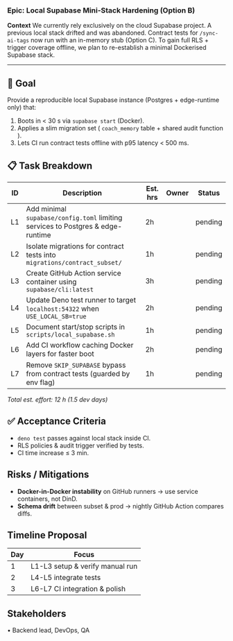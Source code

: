 ### Epic: Local Supabase Mini-Stack Hardening (Option B)

**Context** We currently rely exclusively on the cloud Supabase project. A
previous local stack drifted and was abandoned. Contract tests for
`/sync-ai-tags` now run with an in-memory stub (Option C). To gain full RLS +
trigger coverage offline, we plan to re-establish a minimal Dockerised Supabase
stack.

---

## 🎯 Goal

Provide a reproducible local Supabase instance (Postgres + edge-runtime only)
that:

1. Boots in < 30 s via `supabase start` (Docker).
2. Applies a slim migration set ( `coach_memory` table + shared audit function
   ).
3. Lets CI run contract tests offline with p95 latency < 500 ms.

## 📋 Task Breakdown

| ID | Description                                                                     | Est. hrs | Owner | Status  |
| -- | ------------------------------------------------------------------------------- | -------- | ----- | ------- |
| L1 | Add minimal `supabase/config.toml` limiting services to Postgres & edge-runtime | 2h       |       | pending |
| L2 | Isolate migrations for contract tests into `migrations/contract_subset/`        | 1h       |       | pending |
| L3 | Create GitHub Action service container using `supabase/cli:latest`              | 3h       |       | pending |
| L4 | Update Deno test runner to target `localhost:54322` when `USE_LOCAL_SB=true`    | 2h       |       | pending |
| L5 | Document start/stop scripts in `scripts/local_supabase.sh`                      | 1h       |       | pending |
| L6 | Add CI workflow caching Docker layers for faster boot                           | 2h       |       | pending |
| L7 | Remove `SKIP_SUPABASE` bypass from contract tests (guarded by env flag)         | 1h       |       | pending |

_Total est. effort: 12 h (1.5 dev days)_

## ✅ Acceptance Criteria

- `deno test` passes against local stack inside CI.
- RLS policies & audit trigger verified by tests.
- CI time increase ≤ 3 min.

## Risks / Mitigations

- **Docker-in-Docker instability** on GitHub runners → use service containers,
  not DinD.
- **Schema drift** between subset & prod → nightly GitHub Action compares diffs.

## Timeline Proposal

| Day | Focus                           |
| --- | ------------------------------- |
| 1   | L1-L3 setup & verify manual run |
| 2   | L4-L5 integrate tests           |
| 3   | L6-L7 CI integration & polish   |

## Stakeholders

• Backend lead, DevOps, QA

